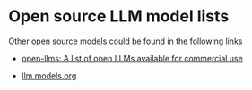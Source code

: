 # Open source LLM model lists

Other open source models could be found in the following links

- [open-llms: A list of open LLMs available for commercial use](https://github.com/eugeneyan/open-llms)

- [llm models.org](https://llmmodels.org/)